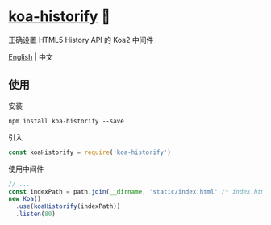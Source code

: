 # [koa-historify](https://github.com/CHOYSEN/koa-historify) 💫
正确设置 HTML5 History API 的 Koa2 中间件 

[English](https://github.com/CHOYSEN/koa-historify/blob/master/README.md) | 中文

## 使用
安装
```
npm install koa-historify --save
```

引入
```js
const koaHistorify = require('koa-historify')
```

使用中间件
```js
// ...
const indexPath = path.join(__dirname, 'static/index.html' /* index.html filepath */)
new Koa()
  .use(koaHistorify(indexPath))
  .listen(80)
```